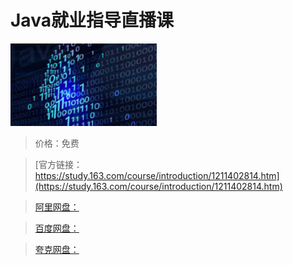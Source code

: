 # Java就业指导直播课

![img](../../../assets/study163/free/dbc7f15b2ac6475db538402d16aeb1d4.png)

> 价格：免费

> [官方链接：https://study.163.com/course/introduction/1211402814.htm](https://study.163.com/course/introduction/1211402814.htm)

> [阿里网盘：]()

> [百度网盘：]()

> [夸克网盘：]()
